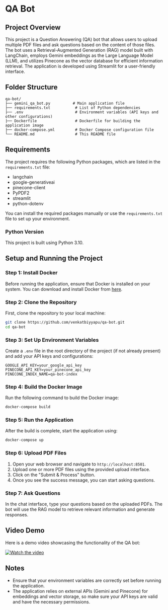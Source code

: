 # QA Bot

## Project Overview

This project is a Question Answering (QA) bot that allows users to upload multiple PDF files and ask questions based on the content of those files. The bot uses a Retrieval-Augmented Generation (RAG) model built with LangChain, employs Gemini embeddings as the Large Language Model (LLM), and utilizes Pinecone as the vector database for efficient information retrieval. The application is developed using Streamlit for a user-friendly interface.

## Folder Structure

```
qa-bot/
├── gemini_qa_bot.py          # Main application file
├── requirements.txt           # List of Python dependencies
├── .env                       # Environment variables (API keys and other configurations)
├── Dockerfile                 # Dockerfile for building the application image
├── docker-compose.yml         # Docker Compose configuration file
└── README.md                  # This README file
```

## Requirements

The project requires the following Python packages, which are listed in the `requirements.txt` file:

- langchain
- google-generativeai
- pinecone-client
- PyPDF2
- streamlit
- python-dotenv

You can install the required packages manually or use the `requirements.txt` file to set up your environment.

### Python Version

This project is built using Python 3.10.

## Setup and Running the Project

### Step 1: Install Docker

Before running the application, ensure that Docker is installed on your system. You can download and install Docker from [here](https://www.docker.com/get-started).

### Step 2: Clone the Repository

First, clone the repository to your local machine:

```bash
git clone https://github.com/venkatbiyyapu/qa-bot.git
cd qa-bot
```

### Step 3: Set Up Environment Variables

Create a `.env` file in the root directory of the project (if not already present) and add your API keys and configurations:

```
GOOGLE_API_KEY=your_google_api_key
PINECONE_API_KEY=your_pinecone_api_key
PINECONE_INDEX_NAME=qa-bot-index
```

### Step 4: Build the Docker Image

Run the following command to build the Docker image:

```bash
docker-compose build
```

### Step 5: Run the Application

After the build is complete, start the application using:

```bash
docker-compose up
```

### Step 6: Upload PDF Files

1. Open your web browser and navigate to `http://localhost:8501`.
2. Upload one or more PDF files using the provided upload interface.
3. Click on the "Submit & Process" button.
4. Once you see the success message, you can start asking questions.

### Step 7: Ask Questions

In the chat interface, type your questions based on the uploaded PDFs. The bot will use the RAG model to retrieve relevant information and generate responses.

## Video Demo

Here is a demo video showcasing the functionality of the QA bot:

[![Watch the video](https://drive.google.com/uc?id=1u7OEDLNzLEOQ8cqcqMJSK8yv7A5QlEF1)](https://drive.google.com/file/d/1eaNpVca17xoyotqRwtozaYiDqRWMA9Gi/view?usp=drive_link)

## Notes

- Ensure that your environment variables are correctly set before running the application.
- The application relies on external APIs (Gemini and Pinecone) for embeddings and vector storage, so make sure your API keys are valid and have the necessary permissions.
